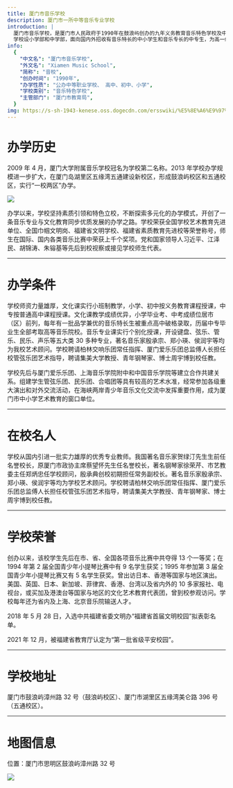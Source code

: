 ```yaml
---
title: 厦门市音乐学校
description: 厦门市一所中等音乐专业学校
introduction: |
  厦门市音乐学校，是厦门市人民政府于1990年在鼓浪屿创办的九年义务教育音乐特色学校及中等音乐学校，2009年加挂“厦门大学附属音乐学校”校名。
  学校设小学部和中学部，面向国内外招收有音乐特长的中小学生和音乐专长的中专生，为高一级院校输送了大批文化素质高的音乐人才。2018年，被福建省教育厅认定为福建省第八批达标中等职业学校。
info:
  {
    "中文名": "厦门市音乐学校",
    "外文名": "Xiamen Music School",
    "简称": "音校",
    "创办时间": "1990年",
    "办学性质": "公办中等职业学校、 高中、初中、小学",
    "学校类别": "音乐特色学校",
    "主管部门": "厦门市教育局",
  }
img: https://s-sh-1943-kenese.oss.dogecdn.com/ersswiki/%E5%8E%A6%E9%97%A8%E5%B8%82%E9%9F%B3%E4%B9%90%E5%AD%A6%E6%A0%A1/PpOq4XY2TdLRCtM.png
---
```


# 办学历史

2009 年 4 月，厦门大学附属音乐学校冠名为学校第二名称。2013 年学校办学规模进一步扩大，在厦门岛湖里区五缘湾五通建设新校区，形成鼓浪屿校区和五通校区，实行“一校两区”办学。

![](https://s-sh-1943-kenese.oss.dogecdn.com/ersswiki/%E5%8E%A6%E9%97%A8%E5%B8%82%E9%9F%B3%E4%B9%90%E5%AD%A6%E6%A0%A1/tBd5UzFCy8Qjrbs.png)

办学以来，学校坚持素质引领和特色立校，不断探索多元化的办学模式，开创了一条音乐专业与文化教育同步优质发展的办学之路。学校荣获全国学校艺术教育先进单位、全国巾帼文明岗、福建省文明学校、福建省素质教育先进校等荣誉称号，师生在国际、国内各类音乐比赛中荣获上千个奖项。党和国家领导人习近平、江泽民、胡锦涛、朱镕基等先后到校视察或接见学校师生代表。

---

# 办学条件

学校师资力量雄厚，文化课实行小班制教学，小学、初中按义务教育课程授课，中专按普通高中课程授课。文化课教学成绩优异，小学毕业考、中考成绩位居市（区）前列，每年有一批品学兼优的音乐特长生被重点高中破格录取，历届中专毕业生全部考取高等音乐院校。音乐专业课实行个别化授课，开设键盘、弦乐、管乐、民乐、声乐等五大类 30 多种专业，著名音乐家殷承宗、郑小瑛、侯润宇等均为我校艺术顾问。学校聘请柏林交响乐团常任指挥、厦门爱乐乐团总监傅人长担任校管弦乐团艺术指导，聘请集美大学教授、青年钢琴家、博士周宇博到校任教。

学校先后与厦门爱乐乐团、上海音乐学院附中和中国音乐学院等建立合作共建关系。组建学生管弦乐团、民乐团、合唱团等具有较高的艺术水准，经常参加各级重大演出和对外交流活动，在海峡两岸青少年音乐文化交流中发挥重要作用，成为厦门市中小学艺术教育的窗口单位。

---

# 在校名人

学校从国内引进一批实力雄厚的优秀专业教师。我国著名音乐家贺绿汀先生生前任名誉校长，原厦门市政协主席蔡望怀先生任名誉校长，著名钢琴家徐荣芹、市艺教委主任郑炳忠任学校顾问，殷承典创校初期担任常务副校长。著名音乐家殷承宗、郑小瑛、侯润宇等均为学校艺术顾问。学校聘请柏林交响乐团常任指挥、厦门爱乐乐团总监傅人长担任校管弦乐团艺术指导，聘请集美大学教授、青年钢琴家、博士周宇博到校任教。

---

# 学校荣誉

创办以来，该校学生先后在市、省、全国各项音乐比赛中共夺得 13 个一等奖；在 1994 年第 2 届全国青少年小提琴比赛中有 9 名学生获奖；1995 年参加第 3 届全国青少年小提琴比赛又有 5 名学生获奖。曾出访日本、香港等国家与地区演出。美国、英国、日本、新加坡、菲律宾、香港、台湾以及省内外的 10 多家报社、电视台，或买加及港澳台等国家与地区的文化艺术教育代表团，曾到校参观访问。学校每年还为省内及上海、北京音乐院输送人才。

2018 年 5 月 28 日，入选中共福建省委文明办“福建省首届文明校园”拟表彰名单。

2021 年 12 月，被福建省教育厅认定为“第一批省级平安校园”。

---

# 学校地址

厦门市鼓浪屿漳州路 32 号（鼓浪屿校区）、厦门市湖里区五缘湾美仑路 396 号（五通校区）。

---

# 地图信息

位置：厦门市思明区鼓浪屿漳州路 32 号

[![](https://s-sh-1943-kenese.oss.dogecdn.com/ersswiki/%E5%8E%A6%E9%97%A8%E5%B8%82%E9%9F%B3%E4%B9%90%E5%AD%A6%E6%A0%A1/w8RhzNHxMIE34Vl.png)](https://map.baidu.com/?poiShareUid=a7bfd1139a6e252cca1b953e)
